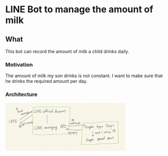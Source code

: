 # LINE Bot to manage the amount of milk
## What
This bot can record the amount of milk a child drinks daily.

### Motivation
The amount of milk my son drinks is not constant. I want to make sure that he drinks the required amount per day.

### Architecture
<img src="docs/images/structure.jpeg" height="150">

